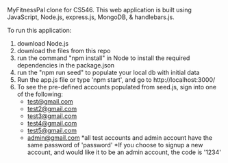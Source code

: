 MyFitnessPal clone for CS546. This web application is built using JavaScript, Node.js, express.js, MongoDB, & handlebars.js. 

To run this application:

1. download Node.js 
2. download the files from this repo
3. run the command "npm install" in Node to install the required dependencies in the package.json
4. run the "npm run seed" to populate your local db with initial data
5.  Run the app.js file or type 'npm start', and go to http://localhost:3000/
6. To see the pre-defined accounts populated from seed.js, sign into one of the following:
    - test@gmail.com
    - test2@gmail.com
    - test3@gmail.com
    - test4@gmail.com
    - test5@gmail.com
    - admin@gmail.com
*all test accounts and admin account have the same password of 'password'
*If you choose to signup a new account, and would like it to be an admin account, the code
    is '1234'

